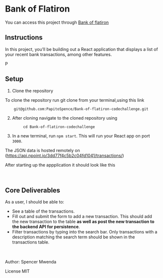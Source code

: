 # Bank of Flatiron

You can access this project through <a href='https://profound-faun-dd5d1e.netlify.app/'>Bank of flatiron</a>

## Instructions

In this project, you’ll be building out a React application that displays a 
list of your recent bank transactions, among other features.

P

## Setup

1. Clone the repository

To clone the repository run git clone from your terminal,using this link
    
        git@github.com:PapitoSpence/Bank-of-flatiron-codechallenge.git

2. After cloning navigate to the cloned repository using 

            cd Bank-of-flatiron-codechallenge

3. In a new terminal, run `npm start`. This will run your React app on port `3000`.

The JSON data is hosted remotely on (https://api.npoint.io/3dd77f4c5b2c04fd1041/transactions/)

After starting up the appplication it should look like this
<br><br><br>


## Core Deliverables

As a user, I should be able to:

- See a table of the transactions.
- Fill out and submit the form to add a new transaction. This should add the new
  transaction to the table **as well as post the new transaction to the backend
  API for persistence**.
- Filter transactions by typing into the search bar. Only transactions with a
  description matching the search term should be shown in the transactions
  table.
<br><br><br>

Author: Spencer Mwenda 

License MIT


